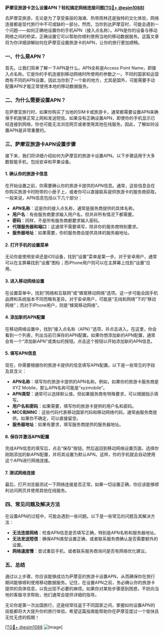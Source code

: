**萨摩亚旅游卡怎么设置APN？轻松搞定网络连接问题[[TG💪+ @esim1088](https://t.me/s/esim1088)]**

去萨摩亚旅游，无论是为了享受美丽的海滩、热带雨林还是独特的文化体验，网络连接都是现代旅行中不可或缺的一部分。然而，当你到达萨摩亚时，可能会遇到一个问题——如何正确地设置你的手机APN（接入点名称）。APN是你的设备与移动网络之间的桥梁，正确设置它可以帮助你顺利使用当地的移动数据服务。这篇文章将为你详细讲解如何在萨摩亚设置旅游卡的APN，让你的旅行更加顺畅。

### 一、什么是APN？

首先，让我们简单了解一下APN是什么。APN全称是Access Point Name，即接入点名称。它是你的手机连接到移动网络时所使用的参数之一。不同的国家和运营商有不同的APN设置，因此当你到了一个新的地方，尤其是国外，可能需要手动配置APN才能正常使用本地的移动数据服务。

### 二、为什么需要设置APN？

在萨摩亚旅行时，如果你购买了当地的SIM卡或旅游卡，通常都需要设置APN来确保手机能够正常上网和发送短信。如果没有正确设置APN，即使你的手机显示已经连接到网络，你也可能无法浏览网页或者使用其他在线服务。因此，了解如何设置APN是非常重要的。

### 三、萨摩亚旅游卡APN设置步骤

接下来，我们将详细介绍如何为萨摩亚的旅游卡设置APN。以下步骤适用于大多数智能手机，包括安卓和苹果设备。

#### 1. 确认你的旅游卡信息

在开始设置之前，你需要确认你的旅游卡提供的APN信息。通常，这些信息会在你购买旅游卡时附带的小册子上，或者你可以直接联系提供旅游卡的服务商获取。一般来说，APN信息包括以下几个部分：

- **APN名称**：这是你的接入点名称，通常是服务商提供的具体名称。
- **用户名**：有些服务商要求输入用户名，但并非所有情况下都需要。
- **密码**：同样，不是所有服务商都要求输入密码。
- **代理服务器和端口**：这通常不需要填写，除非你的服务商特别要求。
- **服务器地址**：如果需要，你的服务商会提供具体的服务器地址。

#### 2. 打开手机的设置菜单

无论你是使用安卓还是iOS设备，找到“设置”菜单是第一步。对于安卓用户，通常可以在主屏幕找到“设置”图标；而iPhone用户则可以在主屏幕上找到“设置”应用。

#### 3. 进入移动网络设置

在设置菜单中，找到“网络和互联网”或“蜂窝移动网络”选项。这一步可能会因手机品牌和系统版本不同而略有差异。对于安卓用户，可能是“无线和网络”下的“移动网络”；而对于iPhone用户，则是“蜂窝移动网络”。

#### 4. 添加新的APN配置

在移动网络设置中，找到“接入点名称（APN）”选项，并点击进入。在这里，你会看到一个列表，列出当前已保存的APN配置。如果你想添加新的APN配置，通常会有一个“添加新APN”或类似的按钮。点击这个按钮以开始添加新的APN信息。

#### 5. 填写APN信息

现在，你需要根据你的旅游卡提供的信息填写APN配置。以下是一些常见的字段及其含义：

- **APN名称**：填写你的旅游卡提供的APN名称。例如，如果你的旅游卡服务商是XYZ Mobile，那么APN名称可能是“xyzmobile”。
- **APN类型**：通常可以选择默认值，但如果服务商有特殊要求，可以根据指示填写。
- **用户名和密码**：如果需要，填写你的旅游卡提供的用户名和密码。
- **MCC和MNC**：这些代码代表移动国家代码和移动网络代码，通常由服务商提供。如果你不确定，可以直接留空。
- **服务器地址**：如果有要求，填写服务商提供的服务器地址。

#### 6. 保存并激活APN配置

完成APN信息的填写后，点击“保存”按钮。然后返回到移动网络设置页面，选择你刚刚添加的新APN配置，并将其设置为默认APN。这样，你的手机就会自动使用这个APN进行网络连接。

#### 7. 测试网络连接

最后，打开浏览器测试一下网络连接是否正常。如果一切设置正确，你应该能够顺利访问网页并使用其他在线服务。

### 四、常见问题及解决方法

在设置APN的过程中，可能会遇到一些问题。以下是一些常见的问题及其解决方法：

- **无法连接网络**：检查APN信息是否填写正确，特别是APN名称和服务器地址。
- **无法发送短信**：确保APN类型设置正确，或者联系服务商确认是否需要额外的设置。
- **网络速度慢**：尝试重启手机，或者联系服务商询问是否有网络优化建议。

### 五、总结

通过以上步骤，你应该能够成功为萨摩亚的旅游卡设置APN，从而确保你在旅行期间能够顺利使用移动数据服务。记住，在设置APN之前，务必确认你的旅游卡提供的具体信息，以免出现不必要的麻烦。如果你对某些步骤感到困惑，不妨向当地的客服寻求帮助，他们通常会提供详细的指导。

无论你是第一次出国旅行，还是经常往返于不同国家之间，掌握如何设置APN的技能都将大大提升你的旅行体验。希望这篇指南能帮助你在萨摩亚度过一个愉快且无忧无虑的假期！

[[TG💪+ @esim1088](https://t.me/s/esim1088) ![Image](https://i.postimg.cc/4NQfJmqS/Snipaste-2025-05-13-00-14-12.png)]